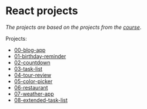 # React projects

*The projects are based on the projects from the [course]*.

Projects:
- [00-blog-app]
- [01-birthday-reminder]
- [02-countdown]
- [03-task-list]
- [04-tour-review]
- [05-color-picker]
- [06-restaurant]
- [07-weather-app]
- [08-extended-task-list]

[course]: https://www.udemy.com/course/react-tutorial-and-projects-course
[00-blog-app]: 00-blog-app/README.md
[01-birthday-reminder]: 01-birthday-reminder/README.md
[02-countdown]: 02-countdown/README.md
[03-task-list]: 03-task-list/README.md
[04-tour-review]: 04-tour-review/README.md
[05-color-picker]: 05-color-picker/README.md
[06-restaurant]: 06-restaurant/README.md
[07-weather-app]: 07-weather-app/README.md
[08-extended-task-list]: 08-extended-task-list/README.md